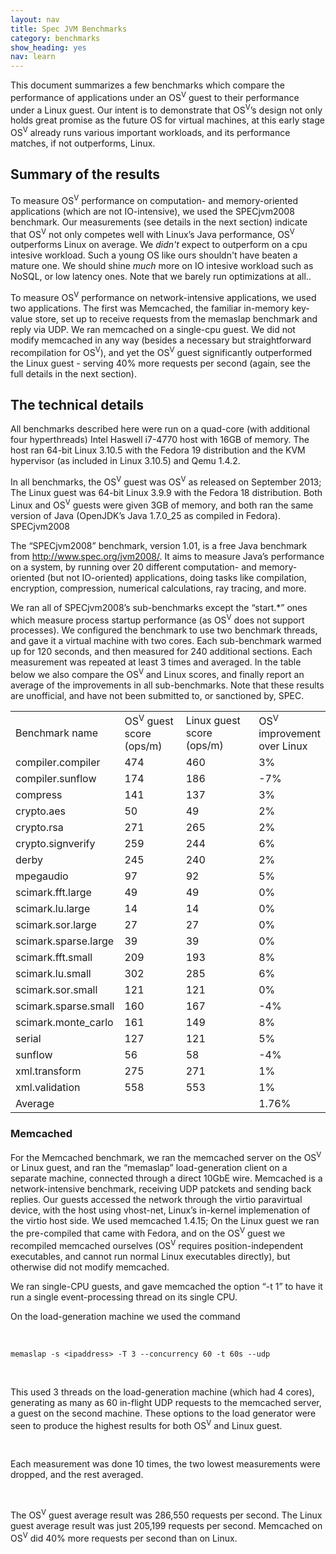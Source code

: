```yaml
---
layout: nav
title: Spec JVM Benchmarks
category: benchmarks
show_heading: yes
nav: learn
---
```


This document summarizes a few benchmarks which compare the performance of applications under an OS<sup>V</sup> guest to their performance under a Linux guest. Our intent is to demonstrate that OS<sup>V</sup>’s design not only holds great promise as the future OS for virtual machines, at this early stage OS<sup>V</sup> already runs various important workloads, and its performance matches, if not outperforms, Linux.

<!--more-->

## Summary of the results

To measure OS<sup>V</sup> performance on computation- and memory-oriented applications (which are not IO-intensive), we used the SPECjvm2008 benchmark. Our measurements (see details in the next section) indicate that OS<sup>V</sup> not only competes well with Linux’s Java performance, OS<sup>V</sup> outperforms Linux on average. We *didn't* expect to outperform on a cpu intesive workload. Such a young OS like ours shouldn't have beaten a mature one. We should shine *much* more on IO intesive workload such as NoSQL, or low latency ones. Note that we barely run optimizations at all..

To measure OS<sup>V</sup> performance on network-intensive applications, we used two applications. The first was Memcached, the familiar in-memory key-value store, set up to receive requests from the memaslap benchmark and reply via UDP. We ran memcached on a single-cpu guest. We did not modify memcached in any way (besides a necessary but straightforward recompilation for OS<sup>V</sup>), and yet the OS<sup>V</sup> guest significantly outperformed the Linux guest - serving 40% more requests per second (again, see the full details in the next section).



## The technical details



All benchmarks described here were run on a quad-core (with additional four hyperthreads) Intel Haswell i7-4770 host with 16GB of memory. The host ran 64-bit Linux 3.10.5 with the Fedora 19 distribution and the KVM hypervisor (as included in Linux 3.10.5) and Qemu 1.4.2.

In all benchmarks, the OS<sup>V</sup> guest was OS<sup>V</sup> as released on September 2013; The Linux guest was 64-bit Linux 3.9.9 with the Fedora 18 distribution. Both Linux and OS<sup>V</sup> guests were given 3GB of memory, and both ran the same version of Java (OpenJDK’s Java 1.7.0_25 as compiled in Fedora).
SPECjvm2008

The “SPECjvm2008” benchmark, version 1.01, is a free Java benchmark from http://www.spec.org/jvm2008/.  It aims to measure Java’s performance on a system, by running over 20 different computation- and memory-oriented (but not IO-oriented) applications, doing tasks like compilation, encryption, compression, numerical calculations, ray tracing, and more.



We ran all of SPECjvm2008’s sub-benchmarks except the “start.*” ones which measure process startup performance (as OS<sup>V</sup> does not support processes). We configured the benchmark to use two benchmark threads, and gave it a virtual machine with two cores. Each sub-benchmark warmed up for 120 seconds, and then measured for 240 additional sections. Each measurement was repeated at least 3 times and averaged. In the table below we also compare the OS<sup>V</sup> and Linux scores, and finally report an average of the improvements in all sub-benchmarks. Note that these results are unofficial, and have not been submitted to, or sanctioned by, SPEC.


<table class="benchmark">
<colgroup>
<col width="155">
<col width="148">
<col width="208">
<col width="113">
</colgroup>
<tbody>
<tr>
<td>Benchmark name</td>
<td>OS<sup>V</sup> guest score (ops/m)</td>
<td>Linux guest score (ops/m)</td>
<td>OS<sup>V</sup> improvement over Linux</td>
</tr>
<tr>
<td>compiler.compiler</td>
<td>474</td>
<td>460</td>
<td class="positive">3%</td>
</tr>
<tr>
<td>compiler.sunflow</td>
<td>174</td>
<td>186</td>
<td class="negative">-7%</td>
</tr>
<tr>
<td>compress</td>
<td>141</td>
<td>137</td>
<td class="positive">3%</td>
</tr>
<tr>
<td>crypto.aes</td>
<td>50</td>
<td>49</td>
<td class="positive">2%</td>
</tr>
<tr>
<td>crypto.rsa</td>
<td>271</td>
<td>265</td>
<td class="positive">2%</td>
</tr>
<tr>
<td>crypto.signverify</td>
<td>259</td>
<td>244</td>
<td class="positive">6%</td>
</tr>
<tr>
<td>derby</td>
<td>245</td>
<td>240</td>
<td class="positive">2%</td>
</tr>
<tr>
<td>mpegaudio</td>
<td>97</td>
<td>92</td>
<td class="positive">5%</td>
</tr>
<tr>
<td>scimark.fft.large</td>
<td>49</td>
<td>49</td>
<td>0%</td>
</tr>
<tr>
<td>scimark.lu.large</td>
<td>14</td>
<td>14</td>
<td>0%</td>
</tr>
<tr>
<td>scimark.sor.large</td>
<td>27</td>
<td>27</td>
<td>0%</td>
</tr>
<tr>
<td>scimark.sparse.large</td>
<td>39</td>
<td>39</td>
<td>0%</td>
</tr>
<tr>
<td>scimark.fft.small</td>
<td>209</td>
<td>193</td>
<td class="positive">8%</td>
</tr>
<tr>
<td>scimark.lu.small</td>
<td>302</td>
<td>285</td>
<td class="positive">6%</td>
</tr>
<tr>
<td>scimark.sor.small</td>
<td>121</td>
<td>121</td>
<td>0%</td>
</tr>
<tr>
<td>scimark.sparse.small</td>
<td>160</td>
<td>167</td>
<td class="negative">-4%</td>
</tr>
<tr>
<td>scimark.monte_carlo</td>
<td>161</td>
<td>149</td>
<td class="positive">8%</td>
</tr>
<tr>
<td>serial</td>
<td>127</td>
<td>121</td>
<td class="positive">5%</td>
</tr>
<tr>
<td>sunflow</td>
<td>56</td>
<td>58</td>
<td class="negative">-4%</td>
</tr>
<tr>
<td>xml.transform</td>
<td>275</td>
<td>271</td>
<td class="positive">1%</td>
</tr>
<tr>
<td>xml.validation</td>
<td>558</td>
<td>553</td>
<td class="positive">1%</td>
</tr>
<tr>
<td>Average</td>
<td>&nbsp;</td>
<td>&nbsp;</td>
<td class="positive">1.76%</td>
</tr>
</tbody>
</table>

### Memcached

For the Memcached benchmark, we ran the memcached server on the OS<sup>V</sup> or Linux guest, and ran the “memaslap” load-generation client on a separate machine, connected through a direct 10GbE wire. Memcached is a network-intensive benchmark, receiving UDP patckets and sending back replies. Our guests accessed the network through the virtio paravirtual device, with the host using vhost-net, Linux’s in-kernel implemenation of the virtio host side.
We used memcached 1.4.15; On the Linux guest we ran the pre-compiled that came with Fedora, and on the OS<sup>V</sup> guest we recompiled memcached ourselves (OS<sup>V</sup> requires position-independent executables, and cannot run normal Linux executables directly), but otherwise did not modify memcached.

We ran single-CPU guests, and gave memcached the option “-t 1” to have it run a single event-processing thread on its single CPU.

On the load-generation machine we used the command

&nbsp;

`memaslap -s <ipaddress> -T 3 --concurrency 60 -t 60s --udp`

&nbsp;

This used 3 threads on the load-generation machine (which had 4 cores), generating as many as 60 in-flight UDP requests to the memcached server, a guest on the second machine. These options to the load generator were seen to produce the highest results for both OS<sup>V</sup> and Linux guest.

&nbsp;

Each measurement was done 10 times, the two lowest measurements were dropped, and the rest averaged.

&nbsp;

The OS<sup>V</sup> guest average result was 286,550 requests per second. The Linux guest average result was just 205,199 requests per second. Memcached on OS<sup>V</sup> did 40% more requests per second than on Linux.